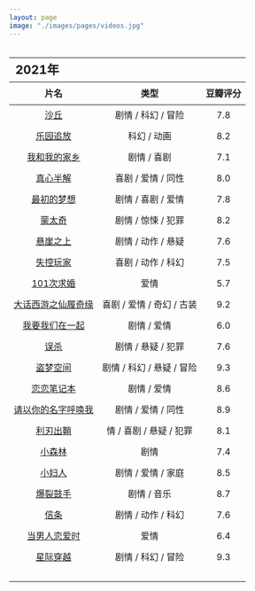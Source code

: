 ```yaml
---
layout: page
image: "./images/pages/videos.jpg"
---
```

<table style="line-height:32px;width:100%; height:100%; margin: 0 auto;text-align:center;border-bottom:1px solid;">
    <thead>
		<tr>
			<th colspan="4" style="text-align:left;font-size:22px;">2021年</th>
		</tr>
        <tr style="border-bottom:1px solid; border-top:1px solid;">
    　       <th>片名</th>
             <th>类型</th>
             <th>豆瓣评分</th>
        </tr>
　　</thead>
    <tbody>
	　　<tr>
	　　　　　<td><a href="https://book.douban.com/subject/35585201/" target="_blank">沙丘</a></td>
	　　　　　<td>剧情 / 科幻 / 冒险</td>
	　　　　　<td>7.8</td>
	　　</tr>
	　　<tr>
	　　　　　<td><a href="https://movie.douban.com/subject/10558440/" target="_blank">乐园追放</a></td>
	　　　　　<td>科幻 / 动画</td>
	　　　　　<td>8.2</td>
	　　</tr>
	　　<tr>
	　　　　　<td><a href="https://movie.douban.com/subject/35051512/" target="_blank">我和我的家乡</a></td>
	　　　　　<td>剧情 / 喜剧</td>
	　　　　　<td>7.1</td>
	　　</tr>
	　　<tr>
	　　　　　<td><a href="https://movie.douban.com/subject/33420285/" target="_blank">真心半解</a></td>
	　　　　　<td>喜剧 / 爱情 / 同性</td>
	　　　　　<td>8.0</td>
	　　</tr>
	　　<tr>
	　　　　　<td><a href="https://movie.douban.com/subject/34787747/" target="_blank">最初的梦想</a></td>
	　　　　　<td>剧情 / 喜剧 / 爱情</td>
	　　　　　<td>7.8</td>
	　　</tr>
	　　<tr>
	　　　　　<td><a href="https://movie.douban.com/subject/21937438/" target="_blank">蒙太奇</a></td>
	　　　　　<td>剧情 / 惊悚 / 犯罪</td>
	　　　　　<td>8.2</td>
	　　</tr>
	　　<tr>
	　　　　　<td><a href="https://movie.douban.com/subject/32493124/" target="_blank">悬崖之上</a></td>
	　　　　　<td>剧情 / 动作 / 悬疑</td>
	　　　　　<td>7.6</td>
	　　</tr>
	　　<tr>
	　　　　　<td><a href="https://movie.douban.com/subject/30337388/" target="_blank">失控玩家</a></td>
	　　　　　<td>喜剧 / 动作 / 科幻</td>
	　　　　　<td>7.5</td>
	　　</tr>
	　　<tr>
	　　　　　<td><a href="https://movie.douban.com/subject/5319835/" target="_blank">101次求婚</a></td>
	　　　　　<td>爱情</td>
	　　　　　<td>5.7</td>
	　　</tr>
	　　<tr>
	　　　　　<td><a href="https://movie.douban.com/subject/1292213/" target="_blank">大话西游之仙履奇缘</a></td>
	　　　　　<td>喜剧 / 爱情 / 奇幻 / 古装</td>
	　　　　　<td>9.2</td>
	　　</tr>
	　　<tr>
	　　　　　<td><a href="https://movie.douban.com/subject/25881778/" target="_blank">我要我们在一起</a></td>
	　　　　　<td>剧情 / 爱情</td>
	　　　　　<td>6.0</td>
	　　</tr>
		<tr>
	　　　　　<td><a href="https://movie.douban.com/subject/30176393/" target="_blank">误杀</a></td>
	　　　　　<td>剧情 / 悬疑 / 犯罪</td>
	　　　　　<td>7.6</td>
	　　</tr>
		　　<tr>
	　　　　　<td><a href="https://movie.douban.com/subject/3541415/" target="_blank">盗梦空间</a></td>
	　　　　　<td>剧情 / 科幻 / 悬疑 / 冒险</td>
	　　　　　<td>9.3</td>
	　　</tr>
		<tr>
	　　　　　<td><a href="https://movie.douban.com/subject/1309163/" target="_blank">恋恋笔记本</a></td>
	　　　　　<td>剧情 / 爱情</td>
	　　　　　<td>8.6</td>
	　　</tr>
		　　<tr>
	　　　　　<td><a href="https://movie.douban.com/subject/26799731/" target="_blank">请以你的名字呼唤我</a></td>
	　　　　　<td>剧情 / 爱情 / 同性</td>
	　　　　　<td>8.9</td>
	　　</tr>
		<tr>
	　　　　　<td><a href="https://movie.douban.com/subject/30318116/" target="_blank">利刃出鞘</a></td>
	　　　　　<td>情 / 喜剧 / 悬疑 / 犯罪</td>
	　　　　　<td>8.1</td>
	　　</tr>
		　　<tr>
	　　　　　<td><a href="https://movie.douban.com/subject/26877492/" target="_blank">小森林</a></td>
	　　　　　<td>剧情</td>
	　　　　　<td>7.4</td>
	　　</tr>
		<tr>
	　　　　　<td><a href="https://movie.douban.com/subject/1298522/" target="_blank">小妇人</a></td>
	　　　　　<td>剧情 / 爱情 / 家庭</td>
	　　　　　<td>8.5</td>
	　　</tr>
		<tr>
	　　　　　<td><a href="https://movie.douban.com/subject/25773932/" target="_blank">爆裂鼓手</a></td>
	　　　　　<td>剧情 / 音乐</td>
	　　　　　<td>8.7</td>
	　　</tr>
		<tr>
	　　　　　<td><a href="https://movie.douban.com/subject/30444960/" target="_blank">信条</a></td>
	　　　　　<td>剧情 / 动作 / 科幻</td>
	　　　　　<td>7.6</td>
	　　</tr>
		<tr>
	　　　　　<td><a href="https://movie.douban.com/subject/35198827/" target="_blank">当男人恋爱时</a></td>
	　　　　　<td>爱情</td>
	　　　　　<td>6.4</td>
	　　</tr>
		<tr>
	　　　　　<td><a href="https://movie.douban.com/subject/1889243/" target="_blank">星际穿越</a></td>
	　　　　　<td>剧情 / 科幻 / 冒险</td>
	　　　　　<td>9.3</td>
	　　</tr>
		<tr>
	　　　　　<td><a href="" target="_blank"></a></td>
	　　　　　<td></td>
	　　　　　<td></td>
	　　</tr>
		<tr>
	　　　　　<td><a href="" target="_blank"></a></td>
	　　　　　<td></td>
	　　　　　<td></td>
	　　</tr>
		<tr>
	　　　　　<td><a href="" target="_blank"></a></td>
	　　　　　<td></td>
	　　　　　<td></td>
	　　</tr>
		<tr>
	　　　　　<td><a href="" target="_blank"></a></td>
	　　　　　<td></td>
	　　　　　<td></td>
	　　</tr>
	</tbody>
</table>